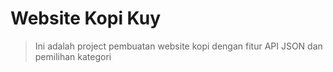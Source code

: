 # Website Kopi Kuy
> Ini adalah project pembuatan website kopi dengan fitur API JSON dan pemilihan kategori